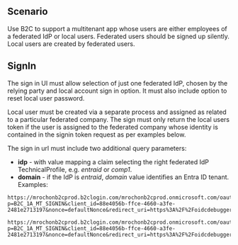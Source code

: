 ## Scenario

Use B2C to support a multitenant app whose users are either employees of a federated IdP or local users. Federated users should be signed up silently. Local users are created by federated users.

## SignIn

The sign in UI must allow selection of just one federated IdP, chosen by the relying party and local account sign in option. It must also include option to reset local user password.

Local user must be created via a separate process and assigned as related to a particular federated company. The sign must only return the local users token if the user is
assigned to the federated company whose identity is contained in the signin token request as per examples below.

The sign in url must include two additional query parameters:

- **idp** - with value mapping a claim selecting the right federated IdP TechnicalProfile, e.g. *entraid* or *comp1*.
- **domain** - if the IdP is *entraid*, *domain* value identifies an Entra ID tenant. 
Examples:
```
https://mrochonb2cprod.b2clogin.com/mrochonb2cprod.onmicrosoft.com/oauth2/v2.0/authorize?p=B2C_1A_MT_SIGNIN&client_id=88e4056b-ffce-4660-a3fe-2481e2713197&nonce=defaultNonce&redirect_uri=https%3A%2F%2Foidcdebugger.com%2Fdebug&scope=openid&response_type=id_token&idp=entraid&domain=beitmerari.com
```

```
https://mrochonb2cprod.b2clogin.com/mrochonb2cprod.onmicrosoft.com/oauth2/v2.0/authorize?p=B2C_1A_MT_SIGNIN&client_id=88e4056b-ffce-4660-a3fe-2481e2713197&nonce=defaultNonce&redirect_uri=https%3A%2F%2Foidcdebugger.com%2Fdebug&scope=openid&response_type=id_token&idp=google
```